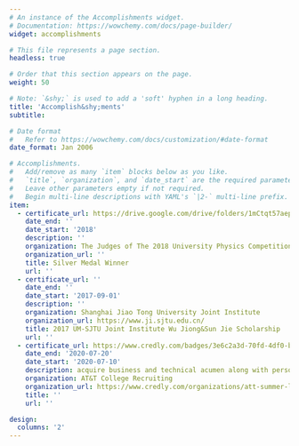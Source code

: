 ```yaml
---
# An instance of the Accomplishments widget.
# Documentation: https://wowchemy.com/docs/page-builder/
widget: accomplishments

# This file represents a page section.
headless: true

# Order that this section appears on the page.
weight: 50

# Note: `&shy;` is used to add a 'soft' hyphen in a long heading.
title: 'Accomplish&shy;ments'
subtitle:

# Date format
#   Refer to https://wowchemy.com/docs/customization/#date-format
date_format: Jan 2006

# Accomplishments.
#   Add/remove as many `item` blocks below as you like.
#   `title`, `organization`, and `date_start` are the required parameters.
#   Leave other parameters empty if not required.
#   Begin multi-line descriptions with YAML's `|2-` multi-line prefix.
item:
  - certificate_url: https://drive.google.com/drive/folders/1mCtqt57aepU82ashsgVGUVNLVxACM-17
    date_end: ''
    date_start: '2018'
    description: ''
    organization: The Judges of The 2018 University Physics Competition
    organization_url: ''
    title: Silver Medal Winner
    url: ''
  - certificate_url: ''
    date_end: ''
    date_start: '2017-09-01'
    description: ''
    organization: Shanghai Jiao Tong University Joint Institute
    organization_url: https://www.ji.sjtu.edu.cn/
    title: 2017 UM-SJTU Joint Institute Wu Jiong&Sun Jie Scholarship
    url: ''
  - certificate_url: https://www.credly.com/badges/3e6c2a3d-70fd-4df0-b5c7-1c4b909b4a68
    date_end: '2020-07-20'
    date_start: '2020-07-10'
    description: acquire business and technical acumen along with personal growth and professional development
    organization: AT&T College Recruiting
    organization_url: https://www.credly.com/organizations/att-summer-learning-academy/badges
    title: ''
    url: ''

design:
  columns: '2'
---
```

